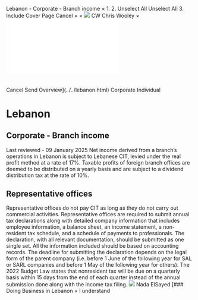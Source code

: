 Lebanon - Corporate - Branch income
×
1.
2.
Unselect All
Unselect All
3.
Include Cover Page
Cancel
×
×
![](../../-/media/world-wide-tax-summaries/attachments/global---chris-wooley.ashx%3Frev=ac5e5f3223b34096b1afc2a6009c7320&revision=ac5e5f32-23b3-4096-b1af-c2a6009c7320&hash=859B7ADC84DC2CBEC9760E9E6EE7DE6D0A8BFCDF)
CW
Chris Wooley
×
![](branch-income.html)
######
Cancel
Send
Overview](../../lebanon.html)
Corporate
Individual
# Lebanon
## Corporate - Branch income
Last reviewed - 09 January 2025
Net income derived from a branch’s operations in Lebanon is subject to Lebanese CIT, levied under the real profit method at a rate of 17%. Taxable profits of foreign branch offices are deemed to be distributed on a yearly basis and are subject to a dividend distribution tax at the rate of 10%.
## Representative offices
Representative offices do not pay CIT as long as they do not carry out commercial activities. Representative offices are required to submit annual tax declarations along with detailed company information that includes employee information, a balance sheet, an income statement, a non-resident tax schedule, and a schedule of payments to professionals. The declaration, with all relevant documentation, should be submitted as one single set. All the information included should be based on accounting records. The deadline for submitting the declaration depends on the legal form of the parent company (i.e. before 1 June of the following year for SAL or SARL companies and before 1 May of the following year for others).
The 2022 Budget Law states that nonresident tax will be due on a quarterly basis within 15 days from the end of each quarter instead of the annual submission done along with the income tax filing.
![](../../-/media/world-wide-tax-summaries/attachments/lebanon---nadaelsayed.ashx%3Frev=a44191e17bdd448387370d6202f9b13f&revision=a44191e1-7bdd-4483-8737-0d6202f9b13f&hash=D875F986376D33C5295B269AEFCBB84BBCA8D1A0)
Nada ElSayed
[### Doing Business in Lebanon
×
I understand